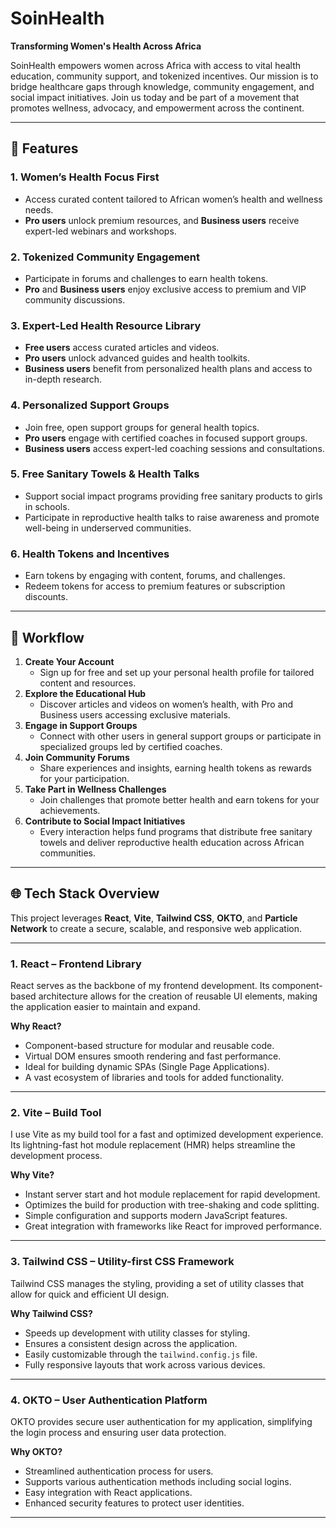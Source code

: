 # SoinHealth  
**Transforming Women's Health Across Africa**  

SoinHealth empowers women across Africa with access to vital health education, community support, and tokenized incentives. Our mission is to bridge healthcare gaps through knowledge, community engagement, and social impact initiatives. Join us today and be part of a movement that promotes wellness, advocacy, and empowerment across the continent.  

---

## 🌟 Features  
### 1. **Women’s Health Focus First**  
- Access curated content tailored to African women’s health and wellness needs.  
- **Pro users** unlock premium resources, and **Business users** receive expert-led webinars and workshops.
### 2. **Tokenized Community Engagement**  
- Participate in forums and challenges to earn health tokens.  
- **Pro** and **Business users** enjoy exclusive access to premium and VIP community discussions. 
### 3. **Expert-Led Health Resource Library**  
- **Free users** access curated articles and videos.  
- **Pro users** unlock advanced guides and health toolkits.  
- **Business users** benefit from personalized health plans and access to in-depth research.
### 4. **Personalized Support Groups**  
- Join free, open support groups for general health topics.  
- **Pro users** engage with certified coaches in focused support groups.  
- **Business users** access expert-led coaching sessions and consultations.
### 5. **Free Sanitary Towels & Health Talks**  
- Support social impact programs providing free sanitary products to girls in schools.  
- Participate in reproductive health talks to raise awareness and promote well-being in underserved communities.
### 6. **Health Tokens and Incentives**  
- Earn tokens by engaging with content, forums, and challenges.  
- Redeem tokens for access to premium features or subscription discounts.

---
## 🔄 Workflow  
1. **Create Your Account**  
   - Sign up for free and set up your personal health profile for tailored content and resources. 
2. **Explore the Educational Hub**  
   - Discover articles and videos on women’s health, with Pro and Business users accessing exclusive materials.
3. **Engage in Support Groups**  
   - Connect with other users in general support groups or participate in specialized groups led by certified coaches.
4. **Join Community Forums**  
   - Share experiences and insights, earning health tokens as rewards for your participation.
5. **Take Part in Wellness Challenges**  
   - Join challenges that promote better health and earn tokens for your achievements.
6. **Contribute to Social Impact Initiatives**  
   - Every interaction helps fund programs that distribute free sanitary towels and deliver reproductive health education across African communities.  

---
## 🌐 Tech Stack Overview

This project leverages **React**, **Vite**, **Tailwind CSS**, **OKTO**, and **Particle Network** to create a secure, scalable, and responsive web application.

---
### 1. React – Frontend Library  
React serves as the backbone of my frontend development. Its component-based architecture allows for the creation of reusable UI elements, making the application easier to maintain and expand.

**Why React?**  
- Component-based structure for modular and reusable code.  
- Virtual DOM ensures smooth rendering and fast performance.  
- Ideal for building dynamic SPAs (Single Page Applications).  
- A vast ecosystem of libraries and tools for added functionality.

---
### 2. Vite – Build Tool  
I use Vite as my build tool for a fast and optimized development experience. Its lightning-fast hot module replacement (HMR) helps streamline the development process.

**Why Vite?**  
- Instant server start and hot module replacement for rapid development.  
- Optimizes the build for production with tree-shaking and code splitting.  
- Simple configuration and supports modern JavaScript features.  
- Great integration with frameworks like React for improved performance.

---
### 3. Tailwind CSS – Utility-first CSS Framework  
Tailwind CSS manages the styling, providing a set of utility classes that allow for quick and efficient UI design.

**Why Tailwind CSS?**  
- Speeds up development with utility classes for styling.  
- Ensures a consistent design across the application.  
- Easily customizable through the `tailwind.config.js` file.  
- Fully responsive layouts that work across various devices.

---
### 4. OKTO – User Authentication Platform  
OKTO provides secure user authentication for my application, simplifying the login process and ensuring user data protection.

**Why OKTO?**  
- Streamlined authentication process for users.  
- Supports various authentication methods including social logins.  
- Easy integration with React applications.  
- Enhanced security features to protect user identities.

---